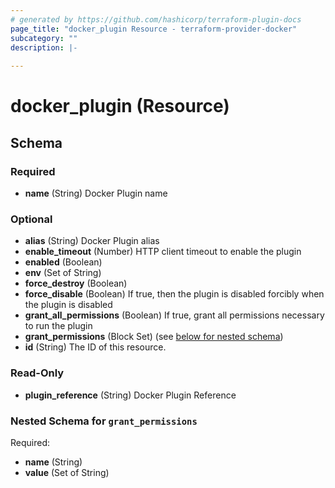 ```yaml
---
# generated by https://github.com/hashicorp/terraform-plugin-docs
page_title: "docker_plugin Resource - terraform-provider-docker"
subcategory: ""
description: |-
  
---
```


# docker_plugin (Resource)





<!-- schema generated by tfplugindocs -->
## Schema

### Required

- **name** (String) Docker Plugin name

### Optional

- **alias** (String) Docker Plugin alias
- **enable_timeout** (Number) HTTP client timeout to enable the plugin
- **enabled** (Boolean)
- **env** (Set of String)
- **force_destroy** (Boolean)
- **force_disable** (Boolean) If true, then the plugin is disabled forcibly when the plugin is disabled
- **grant_all_permissions** (Boolean) If true, grant all permissions necessary to run the plugin
- **grant_permissions** (Block Set) (see [below for nested schema](#nestedblock--grant_permissions))
- **id** (String) The ID of this resource.

### Read-Only

- **plugin_reference** (String) Docker Plugin Reference

<a id="nestedblock--grant_permissions"></a>
### Nested Schema for `grant_permissions`

Required:

- **name** (String)
- **value** (Set of String)


